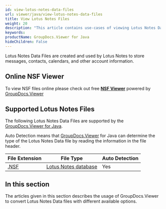 ```yaml
---
id: view-lotus-notes-data-files
url: viewer/java/view-lotus-notes-data-files
title: View Lotus Notes Files
weight: 20
description: "This article contains use-cases of viewing Lotus Notes Data Files with GroupDocs.Viewer within your Java applications."
keywords: 
productName: GroupDocs.Viewer for Java
hideChildren: False
---
```

Lotus Notes Data Files are created and used by Lotus Notes to store messages, contacts, calendars, and other account information.

## Online NSF Viewer

To view NSF files online please check out free **[NSF Viewer](https://products.groupdocs.app/viewer/nsf)** powered by [GroupDocs.Viewer](https://products.groupdocs.com/viewer)

## Supported Lotus Notes Files

The following Lotus Notes Data Files are supported by the [GroupDocs.Viewer for Java](https://products.groupdocs.com/viewer/java).

Auto Detection means that [GroupDocs.Viewer](https://products.groupdocs.com/viewer) for Java can determine the type of the Lotus Notes Data file by reading the information in the file header.

| File Extension | File Type | Auto Detection |
| --- | --- | --- |
| [.NSF](https://fileinfo.com/extension/nsf) | [Lotus Notes database](https://fileinfo.com/extension/nsf) | Yes |

## In this section

The articles given in this section describes the usage of GroupDocs.Viewer to convert Lotus Notes Data files with different available options.
